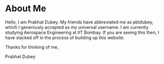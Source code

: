 # About Me
Hello, I am Prabhat Dubey. My friends have abbreviated me as pbtdubey, which I generously accepted as my universal username. I am currently studying Aerospace Engineering at IIT Bombay.
If you are seeing this then, I have slacked off in the process of building up this website. 

Thanks for thinking of me,

Prabhat Dubey
